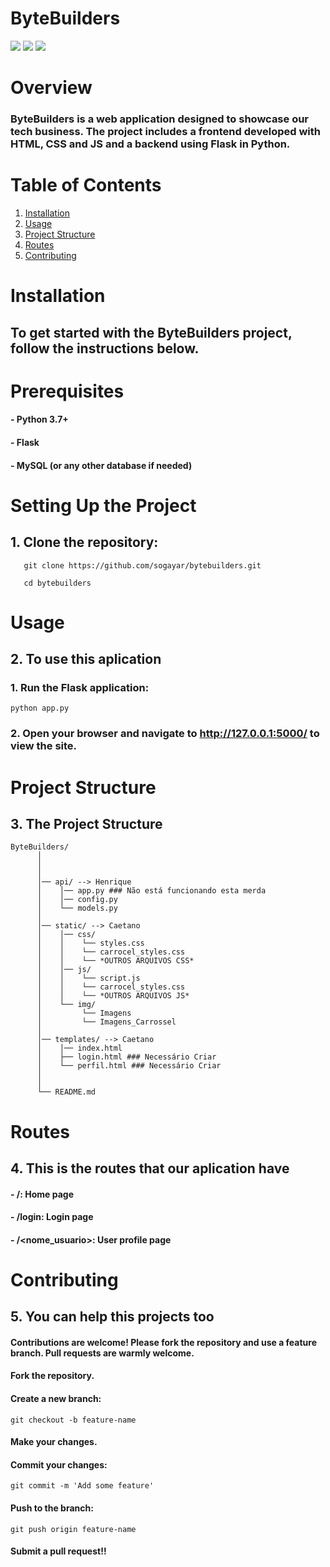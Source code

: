 # ByteBuilders
  <a href="https://www.instagram.com/costelaa._" target="_blank"><img src="https://img.shields.io/badge/-Instagram-%23E4405F?style=for-the-badge&logo=instagram&logoColor=white" target="_blank"></a>
  <a href="https://discord.gg/BsRjgYD5jk" target="_blank"><img src="https://img.shields.io/badge/Discord-7289DA?style=for-the-badge&logo=discord&logoColor=white" target="_blank"></a>
  <a href="https://www.linkedin.com/in/henrique-sogayar-293bab1ba" target="_blank"><img src="https://img.shields.io/badge/-LinkedIn-%230077B5?style=for-the-badge&logo=linkedin&logoColor=white" target="_blank"></a>


# Overview

### ByteBuilders is a web application designed to showcase our tech business. The project includes a frontend developed with HTML, CSS and JS and a backend using Flask in Python.

# Table of Contents

1. [Installation](#installation)
2. [Usage](#usage)
3. [Project Structure](#project-structure)
4. [Routes](#routes)
5. [Contributing](#contributing)
<!-- 6. [License](#license) -->

# Installation

## To get started with the ByteBuilders project, follow the instructions below.

# Prerequisites

#### - Python 3.7+
#### - Flask
#### - MySQL (or any other database if needed)

# Setting Up the Project

## 1. Clone the repository:

```
   git clone https://github.com/sogayar/bytebuilders.git
```
```
   cd bytebuilders
```


# Usage
## 2. To use this aplication
  ### 1. Run the Flask application:
``` 
python app.py 
```
  ### 2. Open your browser and navigate to http://127.0.0.1:5000/ to view the site.



# Project Structure

## 3. The Project Structure
```
ByteBuilders/
      │
      │
      │
      │── api/ --> Henrique
      │    │── app.py ### Não está funcionando esta merda
      │    │── config.py 
      │    └── models.py 
      │
      │── static/ --> Caetano
      │    │── css/ 
      │    │    └── styles.css
      │    │    └── carrocel_styles.css
      │    │    └── *OUTROS ARQUIVOS CSS*
      │    │── js/ 
      │    │    └── script.js
      │    │    └── carrocel_styles.css
      │    │    └── *OUTROS ARQUIVOS JS*
      │    └── img/ 
      │         └── Imagens
      │         └── Imagens_Carrossel
      │
      │── templates/ --> Caetano
      │    │── index.html 
      │    ├── login.html ### Necessário Criar
      │    └── perfil.html ### Necessário Criar
      │
      │
      └── README.md
```


# Routes
## 4. This is the routes that our aplication have

#### - /: Home page
#### - /login: Login page
#### - /<nome_usuario>: User profile page

# Contributing
## 5. You can help this projects too
#### Contributions are welcome! Please fork the repository and use a feature branch. Pull requests are warmly welcome.

#### Fork the repository.
#### Create a new branch: 
```
git checkout -b feature-name
```
#### Make your changes.
#### Commit your changes: 
```
git commit -m 'Add some feature'
```
#### Push to the branch: 
```
git push origin feature-name
```
#### Submit a pull request!!
